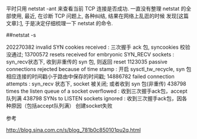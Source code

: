 

平时只用 netstat -ant 来查看当前 TCP 连接是否成功. 一直没有整理 netstat
的全部使用, 最近, 在诊断 TCP 问题上, 各种纠结, 结果在网络上乱逛的时候
发现[这篇文章]:[1], 于是决定仔细梳理一下 netstat 的命令.



##netstat -s


202270382 invalid SYN cookies received                      : 三次握手 ack 包, syncookies 校验没通过;
13700572 resets received for embryonic SYN_RECV sockets     : syn_recv状态下, 收到非重传的 syn 包, 则返回 reset
1123035 passive connections rejected because of time stamp  : 开启 sysctl_tw_recycle, syn 包相应连接的时间戳小于路由中保存的时间戳;
14886782 failed connection attempts                         : syn_recv 状态下, socket 被关闭; 或者收到 syn 包(非重传)
438798 times the listen queue of a socket overflowed        : 收到三次握手ack包，accept队列满
438798 SYNs to LISTEN sockets ignored                       : 收到三次握手ack包，因各种原因（包括accept队列满） 创建socket失败

[1]: http://huoding.com/2015/04/09/427

参考

http://blog.sina.com.cn/s/blog_781b0c850101pu2q.html
